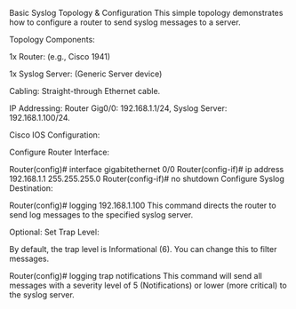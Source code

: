  Basic Syslog Topology & Configuration
This simple topology demonstrates how to configure a router to send syslog messages to a server.

Topology Components:

1x Router: (e.g., Cisco 1941)

1x Syslog Server: (Generic Server device)

Cabling: Straight-through Ethernet cable.

IP Addressing: Router Gig0/0: 192.168.1.1/24, Syslog Server: 192.168.1.100/24.

Cisco IOS Configuration:

Configure Router Interface:

Router(config)# interface gigabitethernet 0/0
Router(config-if)# ip address 192.168.1.1 255.255.255.0
Router(config-if)# no shutdown
Configure Syslog Destination:

Router(config)# logging 192.168.1.100
This command directs the router to send log messages to the specified syslog server.

Optional: Set Trap Level:

By default, the trap level is Informational (6). You can change this to filter messages.

Router(config)# logging trap notifications
This command will send all messages with a severity level of 5 (Notifications) or lower (more critical) to the syslog server.
